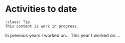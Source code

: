 # Activities to date

```{admonition} WIP
:class: Tip
This content is work in progress.
```

In previous years I worked on...
This year I worked on....
